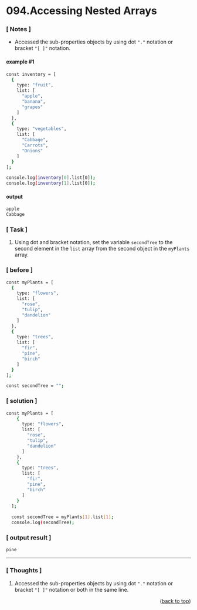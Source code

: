 <a name="topage"></a>

# 094.Accessing Nested Arrays

### [ Notes ]
  * Accessed the sub-properties objects by using  dot `"."` notation or bracket `"[ ]"` notation.

#### example #1

```sh
const inventory = [
  {
    type: "fruit",
    list: [
      "apple",
      "banana",
      "grapes"
    ]
  },
  {
    type: "vegetables",
    list: [
      "Cabbage",
      "Carrots",
      "Onions"
    ]
  }
];

console.log(inventory[0].list[0]);
console.log(inventory[1].list[0]);
```

#### output
```sh
apple
Cabbage
```

### [ Task ]
  1. Using dot and bracket notation, set the variable `secondTree` to the second element in the `list` array from the second object in the `myPlants` array.

### [ before ]

```sh
const myPlants = [
  {
    type: "flowers",
    list: [
      "rose",
      "tulip",
      "dandelion"
    ]
  },
  {
    type: "trees",
    list: [
      "fir",
      "pine",
      "birch"
    ]
  }
];

const secondTree = "";
```

### [ solution ]

```sh
const myPlants = [
    {
      type: "flowers",
      list: [
        "rose",
        "tulip",
        "dandelion"
      ]
    },
    {
      type: "trees",
      list: [
        "fir",
        "pine",
        "birch"
      ]
    }
  ];
  
  const secondTree = myPlants[1].list[1];
  console.log(secondTree);
```

### [ output result ]

```sh
pine
```

-----

### [ Thoughts ]

  1. Accessed the sub-properties objects by using  dot `"."` notation or bracket `"[ ]"` notation or both in the same line.
  

<p align="right">(<a href="#topage">back to top</a>)</p>
<br/>
<br/>
